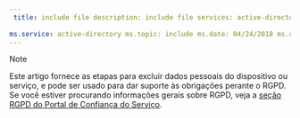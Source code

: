 ```yaml
---
 title: include file description: include file services: active-directory author: eross-msft
 
ms.service: active-directory ms.topic: include ms.date: 04/24/2018 ms.author: lizross ms.custom: include file
---
```


>[!Note] 
> Este artigo fornece as etapas para excluir dados pessoais do dispositivo ou serviço, e pode ser usado para dar suporte às obrigações perante o RGPD. Se você estiver procurando informações gerais sobre RGPD, veja a [seção RGPD do Portal de Confiança do Serviço](https://servicetrust.microsoft.com/ViewPage/GDPRGetStarted).
